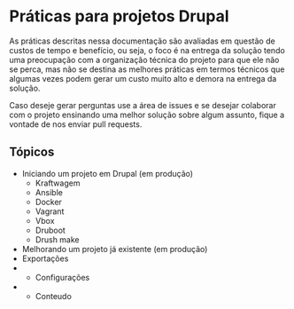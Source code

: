 # Práticas para projetos Drupal

As práticas descritas nessa documentação são avaliadas em questão de custos de tempo e benefício, ou seja, o foco é na entrega da solução tendo uma preocupação com a organização técnica do projeto para que ele não se perca, mas não se destina as melhores práticas em termos técnicos que algumas vezes podem gerar um custo muito alto e demora na entrega da solução.

Caso deseje gerar perguntas use a área de issues e se desejar colaborar com o projeto ensinando uma melhor solução sobre algum assunto, fique a vontade de nos enviar pull requests.

## Tópicos

- Iniciando um projeto em Drupal (em produção)
  - Kraftwagem
  - Ansible
  - Docker
  - Vagrant
  - Vbox
  - Druboot
  - Drush make
- Melhorando um projeto já existente (em produção)
- Exportações
- - Configurações
- - Conteudo

